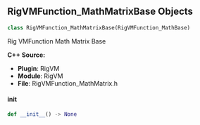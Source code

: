 ## RigVMFunction_MathMatrixBase Objects

```python
class RigVMFunction_MathMatrixBase(RigVMFunction_MathBase)
```

Rig VMFunction Math Matrix Base

**C++ Source:**

- **Plugin**: RigVM
- **Module**: RigVM
- **File**: RigVMFunction_MathMatrix.h

<a id="unreal.RigVMFunction_MathMatrixBase.__init__"></a>

#### __init__

```python
def __init__() -> None
```

<a id="unreal.RigUnit_MathMatrixBase"></a>